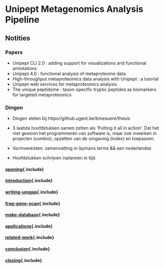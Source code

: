 # Unipept Metagenomics Analysis Pipeline

## Notities

### Papers

* Unipept CLI 2.0 : adding support for visualizations and functional annotations
* Unipept 4.0 : functional analysis of metaproteome data
* High-throughput metaproteomics data analysis with Unipept : a tutorial
* Unipept web services for metaproteomics analysis
* The unique peptidome : taxon-specific tryptic peptides as biomarkers for targeted metaproteomics

### Dingen

* Dingen stelen bij https//github.ugent.be/bmesuere/thesis

* 3 laatste hoofdstukken samen zetten als 'Putting it all in action'.
  Dat het niet gewoon het programmeren van software is, maar ook
  inwerken in projecten (combio), opzetten van de omgeving (index) en
  toepassen.

* Vormvereisten: samenvatting in laymans terms && een nederlandse

* Hoofdstukken schrijven inplannen in tijd.

#### [opening](opening.md){.include}

#### [introduction](introduction.md){.include}

#### [writing-umgap](writing-umgap.md){.include}

#### [frag-gene-scan](frag-gene-scan/chapter.md){.include}

#### [make-database](make-database.md){.include}

#### [applications](applications.md){.include}

#### [related-work](related-work.md){.include}

#### [conclusion](conclusion.md){.include}

#### [closing](closing.md){.include}

